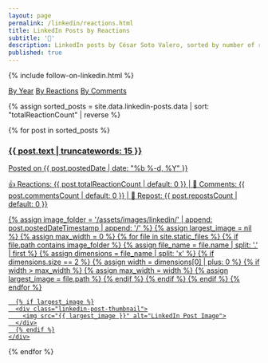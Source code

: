 ```yaml
---
layout: page
permalink: /linkedin/reactions.html
title: LinkedIn Posts by Reactions
subtitle: '🤝'
description: LinkedIn posts by César Soto Valero, sorted by number of reactions.
published: true
---
```


{% include follow-on-linkedin.html %}

<!-- Buttons for ordering LinkedIn posts -->
<div class="list-filters">
   <a href="/linkedin/all.html" class="list-filter">By Year</a>
   <a href="/linkedin/reactions.html" class="list-filter filter-selected">By Reactions</a>
   <a href="/linkedin/comments.html" class="list-filter">By Comments</a>
</div>

{% assign sorted_posts = site.data.linkedin-posts.data | sort: "totalReactionCount" | reverse %}

<div class="linkedin-posts-container post-preview">
  {% for post in sorted_posts %}
  <a href="{{ post.postUrl }}" target="_blank" class="linkedin-post-link">
    <div class="linkedin-post-card">
      <div class="linkedin-post-text">
        <h3 class="linkedin-post-title">{{ post.text | truncatewords: 15 }}</h3>
        <p class="linkedin-post-description">
          Posted on {{ post.postedDate | date: "%b %-d, %Y" }}          
        </p>
        <p class="linkedin-post-stats">
          <span>👍 Reactions: {{ post.totalReactionCount | default: 0 }}</span> | 
          <span>💬 Comments: {{ post.commentsCount | default: 0 }}</span> | 
          <span>🔁 Repost: {{ post.repostsCount | default: 0 }}</span>
        </p>
      </div>
      {% assign image_folder = '/assets/images/linkedin/' | append: post.postedDateTimestamp | append: '/' %}
      {% assign largest_image = nil %}
      {% assign max_width = 0 %}
      {% for file in site.static_files %}
        {% if file.path contains image_folder %}
          {% assign file_name = file.name | split: '.' | first %}
          {% assign dimensions = file_name | split: 'x' %}
          {% if dimensions.size == 2 %}
            {% assign width = dimensions[0] | plus: 0 %}
            {% if width > max_width %}
              {% assign max_width = width %}
              {% assign largest_image = file.path %}
            {% endif %}
          {% endif %}
        {% endif %}
      {% endfor %}
      
      {% if largest_image %}
      <div class="linkedin-post-thumbnail">
        <img src="{{ largest_image }}" alt="LinkedIn Post Image">
      </div>
      {% endif %}
    </div>
  </a>
  {% endfor %}
</div>
